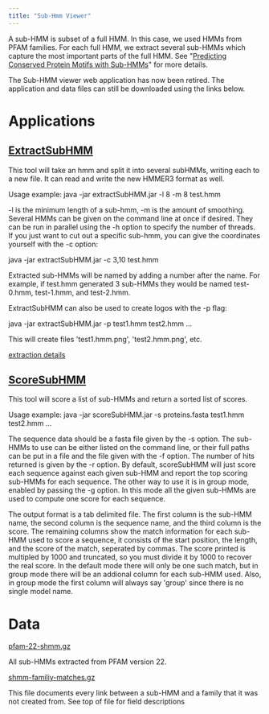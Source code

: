 ```yaml
---
title: "Sub-Hmm Viewer"
---
```

A sub-HMM is subset of a full HMM. In this case, we used HMMs from PFAM families. For each full HMM, we extract several sub-HMMs which capture the most important parts of the full HMM. 
See "[Predicting Conserved Protein Motifs with Sub-HMMs](https://www.researchgate.net/publication/43344964_Predicting_conserved_protein_motifs_with_Sub-HMMs)" for more details.

The Sub-HMM viewer web application has now been retired. The application and data files can still be downloaded using the links below.


Applications
========

[ExtractSubHMM](extractSubHMM-v4.tgz)
---------

This tool will take an hmm and split it into several subHMMs, writing each to a new file. It can read and write the new HMMER3 format as well.

Usage example: java -jar extractSubHMM.jar -l 8 -m 8 test.hmm

-l is the minimum length of a sub-hmm, -m is the amount of smoothing. Several HMMs can be given on the command line at once if desired. They can be run in parallel using the -h option to specify the number of threads.
If you just want to cut out a specific sub-hmm, you can give the coordinates yourself with the -c option:

java -jar extractSubHMM.jar -c 3,10 test.hmm

Extracted sub-HMMs will be named by adding a number after the name. For example, if test.hmm generated 3 sub-HMMs they would be named test-0.hmm, test-1.hmm, and test-2.hmm.

ExtractSubHMM can also be used to create logos with the -p flag:

java -jar extractSubHMM.jar -p test1.hmm test2.hmm ...

This will create files 'test1.hmm.png', 'test2.hmm.png', etc.

[extraction details](extractionDetails.pdf)

[ScoreSubHMM](scoreSubHMM-v2.tgz)
-------

This tool will score a list of sub-HMMs and return a sorted list of scores.

Usage example: java -jar scoreSubHMM.jar -s proteins.fasta test1.hmm test2.hmm ...

The sequence data should be a fasta file given by the -s option. The sub-HMMs to use can be either listed on the command line, or their full paths can be put in a file and the file given with the -f option. The number of hits returned is given by the -r option. By default, scoreSubHMM will just score each sequence against each given sub-HMM and report the top scoring sub-HMMs for each sequence. The other way to use it is in group mode, enabled by passing the -g option. In this mode all the given sub-HMMs are used to compute one score for each sequence.

The output format is a tab delimited file. The first column is the sub-HMM name, the second column is the sequence name, and the third column is the score. The remaining columns show the match information for each sub-HMM used to score a sequence, it consists of the start position, the length, and the score of the match, seperated by commas. The score printed is multipled by 1000 and truncated, so you must divide it by 1000 to recover the real score. In the default mode there will only be one such match, but in group mode there will be an addional column for each sub-HMM used. Also, in group mode the first column will always say 'group' since there is no single model name.

Data
=====

[pfam-22-shmm.gz](https://github.com/girke-lab/retired-projects/releases/download/v1.0/pfam-22-shmm.gz)

All sub-HMMs extracted from PFAM version 22.

[shmm-familiy-matches.gz](https://github.com/girke-lab/retired-projects/releases/download/v1.0/shmm-familiy-matches.gz)

This file documents every link between a sub-HMM and a family that it was not created from. See top of file for field descriptions 
